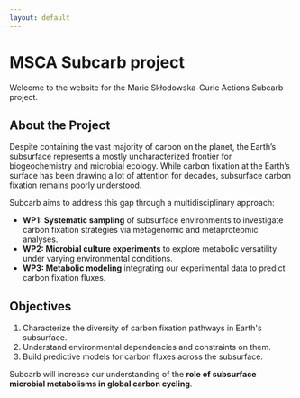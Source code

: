 ```yaml
---
layout: default
---
```


# MSCA Subcarb project

Welcome to the website for the Marie Skłodowska-Curie Actions Subcarb project.

## About the Project
Despite containing the vast majority of carbon on the planet, the Earth’s subsurface represents a mostly uncharacterized frontier for biogeochemistry and microbial ecology. While carbon fixation at the Earth’s surface has been drawing a lot of attention for decades, subsurface carbon fixation remains poorly understood.

Subcarb aims to address this gap through a multidisciplinary approach:

- **WP1: Systematic sampling** of subsurface environments to investigate carbon fixation strategies via metagenomic and metaproteomic analyses.
- **WP2: Microbial culture experiments** to explore metabolic versatility under varying environmental conditions.
- **WP3: Metabolic modeling** integrating our experimental data to predict carbon fixation fluxes.

## Objectives
1. Characterize the diversity of carbon fixation pathways in Earth's subsurface.
2. Understand environmental dependencies and constraints on them.
3. Build predictive models for carbon fluxes across the subsurface.

Subcarb will increase our understanding of the **role of subsurface microbial metabolisms in global carbon cycling**. 
